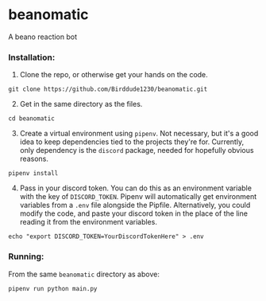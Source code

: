 # beanomatic
A beano reaction bot

### Installation:
1. Clone the repo, or otherwise get your hands on the code.

`git clone https://github.com/Birddude1230/beanomatic.git`

2. Get in the same directory as the files.

`cd beanomatic`

3. Create a virtual environment using `pipenv`. Not necessary, but it's a good idea to keep dependencies tied to the projects they're for.
Currently, only dependency is the `discord` package, needed for hopefully obvious reasons. 

`pipenv install`

4. Pass in your discord token. You can do this as an environment variable with the key of `DISCORD_TOKEN`. Pipenv will automatically get environment variables from a `.env` file alongside the Pipfile.
Alternatively, you could modify the code, and paste your discord token in the place of the line reading it from the environment variables.

`echo "export DISCORD_TOKEN=YourDiscordTokenHere" > .env`

### Running:
From the same `beanomatic` directory as above:

`pipenv run python main.py`

